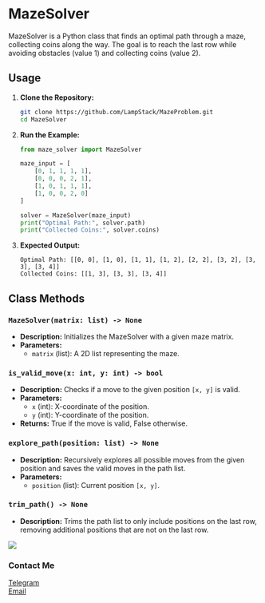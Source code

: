 # MazeSolver

MazeSolver is a Python class that finds an optimal path through a maze, collecting coins along the way. The goal is to reach the last row while avoiding obstacles (value 1) and collecting coins (value 2).

## Usage

1. **Clone the Repository:**
    ```bash
    git clone https://github.com/LampStack/MazeProblem.git
    cd MazeSolver
    ```

2. **Run the Example:**
    ```python
    from maze_solver import MazeSolver

    maze_input = [
        [0, 1, 1, 1, 1],
        [0, 0, 0, 2, 1],
        [1, 0, 1, 1, 1],
        [1, 0, 0, 2, 0]
    ]

    solver = MazeSolver(maze_input)
    print("Optimal Path:", solver.path)
    print("Collected Coins:", solver.coins)
    ```

3. **Expected Output:**
    ```
    Optimal Path: [[0, 0], [1, 0], [1, 1], [1, 2], [2, 2], [3, 2], [3, 3], [3, 4]]
    Collected Coins: [[1, 3], [3, 3], [3, 4]]
    ```

## Class Methods

### `MazeSolver(matrix: list) -> None`

- **Description:** Initializes the MazeSolver with a given maze matrix.
- **Parameters:**
  - `matrix` (list): A 2D list representing the maze.

### `is_valid_move(x: int, y: int) -> bool`

- **Description:** Checks if a move to the given position `[x, y]` is valid.
- **Parameters:**
  - `x` (int): X-coordinate of the position.
  - `y` (int): Y-coordinate of the position.
- **Returns:** True if the move is valid, False otherwise.

### `explore_path(position: list) -> None`

- **Description:** Recursively explores all possible moves from the given position and saves the valid moves in the path list.
- **Parameters:**
  - `position` (list): Current position `[x, y]`.

### `trim_path() -> None`

- **Description:** Trims the path list to only include positions on the last row, removing additional positions that are not on the last row.

<img src="https://user-images.githubusercontent.com/72719359/169643297-d6ec554b-5980-4c54-8d67-23319763436b.png">
<h3>Contact Me</h3>

<a href="https://t.me/LampStack">Telegram</a><br>
<a href="mailto:xialop@outlook.com">Email</a>


